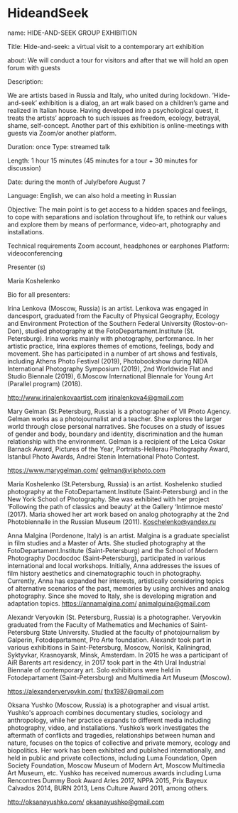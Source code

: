 # HideandSeek

name: HIDE-AND-SEEK GROUP EXHIBITION

Title: Hide-and-seek: a virtual visit to a contemporary art exhibition

about: We will conduct a tour for visitors and after that we will hold an open forum with guests


Description: 

We are artists based in Russia and Italy, who united during lockdown.  ’Hide-and-seek’ exhibition is a dialog, an art walk based on a children’s game and realized in Italian house. Having developed into a psychological quest, it treats the artists’ approach to such issues as freedom, ecology, betrayal, shame, self-concept. Another part of this exhibition is online-meetings with guests via Zoom/or another platform. 
 
Duration: once
Type: streamed talk
 
Length:  1 hour 15 minutes (45 minutes for a tour + 30 minutes for discussion) 
 
Date:  during the month of July/before August 7
 
Language: English, we can also hold a meeting in Russian
 
Objective:  The main point is to get access to a hidden spaces and feelings, to cope with separations and isolation throughout life, to rethink our values and explore them by means of performance, video-art, photography and installations.  
                    
 
Technical requirements
Zoom account, headphones or earphones
Platform: videoconferencing
 
Presenter (s)
 
Maria Koshelenko
 

 
Bio for all presenters:
 
Irina Lenkova (Moscow, Russia) is an artist. Lenkova was engaged in dancesport, graduated from the Faculty of Physical Geography, Ecology and Environment Protection of the Southern Federal University (Rostov-on-Don), studied photography at the FotoDepartament.Institute (St. Petersburg). Irina works mainly with photography, performance. In her artistic practice, Irina explores themes of emotions, feelings, body and movement. She has participated in a number of art shows and festivals, including Athens Photo Festival (2019), Photobookshow during NIDA International Photography Symposium (2019), 2nd Worldwide Flat and Studio Biennale (2019), 6.Moscow International Biennale for Young Art  (Parallel program) (2018).
 
http://www.irinalenkovaartist.com
irinalenkova4@gmail.com
 
Mary Gelman (St.Petersburg, Russia) is a photographer of  VII Photo Agency. Gelman works as a photojournalist and a teacher. She explores the larger world through close personal narratives. She focuses on a study of issues of gender and body, boundary and identity, discrimination and the human relationship with the environment. Gelman is a recipient of the Leica Oskar Barnack Award, Pictures of the Year, Portraits-Hellerau Photography Award, Istanbul Photo Awards, Andrei Stenin International Photo Contest.
 
https://www.marygelman.com/
gelman@viiphoto.com
 
Maria Koshelenko (St.Petersburg, Russia) is an artist.
Koshelenko studied photography at the FotoDepartament.Institute (Saint-Petersburg) and in the New York School of Photography. She was exhibited with her project ’Following the path of classics and beauty’ at the Gallery ‘Intimnoe mesto’ (2017). Maria showed her art work based on analog photography at the 2nd Photobiennalle in the Russian Museum (2011).
Koschelenko@yandex.ru
 
Anna Malgina (Pordenone, Italy) is an artist. Malgina is a graduate specialist in film studies and a Master of Arts. She studied photography at the FotoDepartament.Institute (Saint-Petersburg) and the School of Modern Photography Docdocdoc (Saint-Petersburg), participated in various international and local workshops. Initially, Anna addresses the issues of film history aesthetics and cinematographic touch in photography. Currently, Anna has expanded her interests, artistically considering topics of alternative scenarios of the past, memories by using archives and analog photography. Since she moved to Italy, she is developing migration and adaptation topics.
https://annamalgina.com/
animalguina@gmail.com
 
 
Alexandr Veryovkin (St. Petersburg, Russia) is a photographer. Veryovkin graduated from the Faculty of Mathematics and Mechanics of Saint-Petersburg State University. Studied at the faculty of photojournalism by Galperin, Fotodepartament, Pro Arte foundation. Alexandr took part in various exhibitions in Saint-Petersburg, Moscow, Norilsk, Kaliningrad, Syktyvkar, Krasnoyarsk, Minsk, Amsterdam. In 2015 he was a participant of AiR Barents art residency, in 2017 took part in the 4th Ural Industrial Biennale of contemporary art. Solo exhibitions were held in Fotodepartament (Saint-Petersburg) and Multimedia Art Museum (Moscow).
 
https://alexanderveryovkin.com/
           thx1987@gmail.com
 
Oksana Yushko (Moscow, Russia) is a photographer and visual artist.
Yushko's approach combines documentary studies, sociology and anthropology, while her practice expands to different media including photography, video, and installations. Yushko’s work investigates the aftermath of conflicts and tragedies, relationships between human and nature, focuses on the topics of collective and private memory, ecology and biopolitics.
Her work has been exhibited and published internationally, and held in public and private collections, including Luma Foundation, Open Society Foundation, Moscow Museum of Modern Art, Moscow Multimedia Art Museum, etc.
Yushko has received numerous awards including Luma Rencontres Dummy Book Award Arles 2017, NPPA 2015, Prix Bayeux Calvados 2014, BURN 2013, Lens Culture Award 2011, among others.
 
http://oksanayushko.com/
oksanayushko@gmail.com
 
 
 
 
                
            
        
 
 
 
 
 
